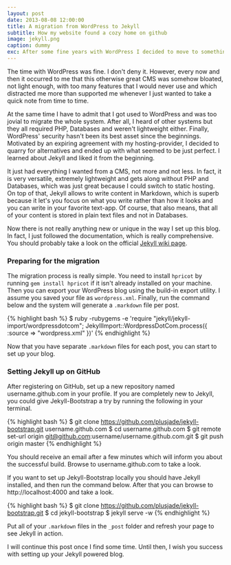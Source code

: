 ```yaml
---
layout: post
date: 2013-08-08 12:00:00
title: A migration from WordPress to Jekyll
subtitle: How my website found a cozy home on github
image: jekyll.png
caption: dummy
exc: After some fine years with WordPress I decided to move to something more lightweight. My hosting contract would end in a few days so I spent some time and migrated from WordPress to Jekyll. Here is how I did it.
---
```


The time with WordPress was fine. I don't deny it. However, every now and then it occurred to me that this otherwise great CMS was somehow bloated, not light enough, with too many features that I would never use and which distracted me more than supported me whenever I just wanted to take a quick note from time to time.

At the same time I have to admit that I got used to WordPress and was too jovial to migrate the whole system. After all, I heard of other systems but they all required PHP, Databases and weren't lightweight either. Finally, WordPress' security hasn't been its best asset since the beginnings. Motivated by an expiring agreement with my hosting-provider, I decided to quarry for alternatives and ended up with what seemed to be just perfect. I learned about Jekyll and liked it from the beginning. 

It just had everything I wanted from a CMS, not more and not less. In fact, it is very versatile, extremely lightweight and gets along without PHP and Databases, which was just great because I could switch to static hosting. On top of that, Jekyll allows to write content in Markdown, which is superb because it let's you focus on what you write rather than how it looks and you can write in your favorite text-app. Of course, that also means, that all of your content is stored in plain text files and not in Databases.

Now there is not really anything new or unique in the way I set up this blog. In fact, I just followed the documentation, which is really comprehensive. You should probably take a look on the official [Jekyll wiki page](https://github.com/mojombo/jekyll/wiki).

### Preparing for the migration

The migration process is really simple. You need to install `hpricot` by running `gem install hpricot` if it isn't already installed on your machine. Then you can export your WordPress blog using the build-in export utility. I assume you saved your file as `wordpress.xml`. Finally, run the command below and the system will generate a `.markdown` file per post.

{% highlight bash %}
$ ruby -rubygems -e 'require "jekyll/jekyll-import/wordpressdotcom";
  JekyllImport::WordpressDotCom.process({ :source => "wordpress.xml" })'
{% endhighlight %}

Now that you have separate `.markdown` files for each post, you can start to set up your blog. 


### Setting Jekyll up on GitHub

After registering on GitHub, set up a new repository named username.github.com in your profile. If you are completely new to Jekyll, you could give Jekyll-Bootstrap a try by running the following in your terminal.

{% highlight bash %}
$ git clone https://github.com/plusjade/jekyll-bootstrap.git username.github.com
$ cd username.github.com
$ git remote set-url origin git@github.com:username/username.github.com.git
$ git push origin master
{% endhighlight %}

You should receive an email after a few minutes which will inform you about the successful build. Browse to username.github.com to take a look.

If you want to set up Jekyll-Bootstrap locally you should have Jekyll installed, and then run the command below. After that you can browse to http://localhost:4000 and take a look.

{% highlight bash %}
$ git clone https://github.com/plusjade/jekyll-bootstrap.git
$ cd jekyll-bootstrap
$ jekyll serve -w
{% endhighlight %}

Put all of your `.markdown` files in the `_post` folder and refresh your page to see Jekyll in action.

I will continue this post once I find some time. Until then, I wish you success with setting up your Jekyll powered blog.





